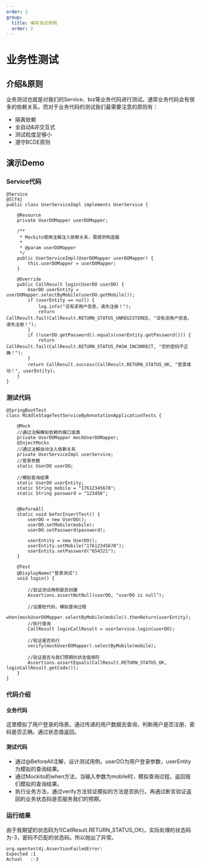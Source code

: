 ```yaml
---
order: 2
group:
  title: 编写测试用例
  order: 2
---
```


# 业务性测试



## 介绍&原则

业务测试也就是对我们的Service、biz等业务代码进行测试。通常业务代码会有很多的依赖关系，而对于业务代码的测试我们最需要注意的原则有：

- 隔离依赖
- 全自动&非交互式
- 测试粒度足够小
- 遵守BCDE原则



## 演示Demo



### Service代码

```
@Service
@Slf4j
public class UserServiceImpl implements UserService {

    @Resource
    private UserDOMapper userDOMapper;

    /**
     * Mockito使用注解注入依赖关系，需提供构造器
     *
     * @param userDOMapper
     */
    public UserServiceImpl(UserDOMapper userDOMapper) {
        this.userDOMapper = userDOMapper;
    }

    @Override
    public CallResult login(UserDO userDO) {
        UserDO userEntity = userDOMapper.selectByMobile(userDO.getMobile());
        if (userEntity == null) {
            log.info("没有该用户信息，请先注册！");
            return CallResult.fail(CallResult.RETURN_STATUS_UNREGISTERED, "没有该用户信息，请先注册！");
        }
        if (!userDO.getPassword().equals(userEntity.getPassword())) {
            return CallResult.fail(CallResult.RETURN_STATUS_PASW_INCORRECT, "您的密码不正确！");
        }
        return CallResult.success(CallResult.RETURN_STATUS_OK, "登录成功！", userEntity);
    }
}
```



### 测试代码

```
@SpringBootTest
class MiddleStageTestServiceByAnnotationApplicationTests {

    @Mock
    //通过注解模拟依赖的接口或类
    private UserDOMapper mockUserDOMapper;
    @InjectMocks
    //通过注解自动注入依赖关系
    private UserServiceImpl userService;
    //登录参数
    static UserDO userDO;
    
    //模拟查询结果
    static UserDO userEntity;
    static String mobile = "17612345678";
    static String password = "123456";


    @BeforeAll
    static void beforInsertTest() {
        userDO = new UserDO();
        userDO.setMobile(mobile);
        userDO.setPassword(password);

        userEntity = new UserDO();
        userEntity.setMobile("17612345678");
        userEntity.setPassword("654321");
    }

    @Test
    @DisplayName("登录测试")
    void login() {

        //验证测试用例是否创建
        Assertions.assertNotNull(userDO, "userDO is null");

		//设置桩代码，模拟查询过程
        when(mockUserDOMapper.selectByMobile(mobile)).thenReturn(userEntity);
		//执行查询
        CallResult loginCallResult = userService.login(userDO);

        //验证是否执行
        verify(mockUserDOMapper).selectByMobile(mobile);

        //验证是否与我们预期的状态值相符
        Assertions.assertEquals(CallResult.RETURN_STATUS_OK, loginCallResult.getCode());
    }
}
```



### 代码介绍



#### 业务代码

这里模拟了用户登录的场景。通过传递的用户数据去查询，判断用户是否注册，密码是否正确。通过状态值返回。



#### 测试代码

- 通过@BeforeAll注解，设计测试用例。userDO为用户登录参数，userEntity为模拟的查询结果。
- 通过Mockito的when方法，当输入参数为mobile时，模拟查询过程，返回我们模拟的查询结果。
- 执行业务方法，通过verify方法验证模拟的方法是否执行。再通过断言验证返回的业务状态码是否服务我们的预期。



### 运行结果

由于我期望的状态码为1(CallResult.RETURN_STATUS_OK)，实际处理的状态码为-3，密码不匹配的状态码。所以抛出了异常。

```
org.opentest4j.AssertionFailedError: 
Expected :1
Actual   :-3
```

